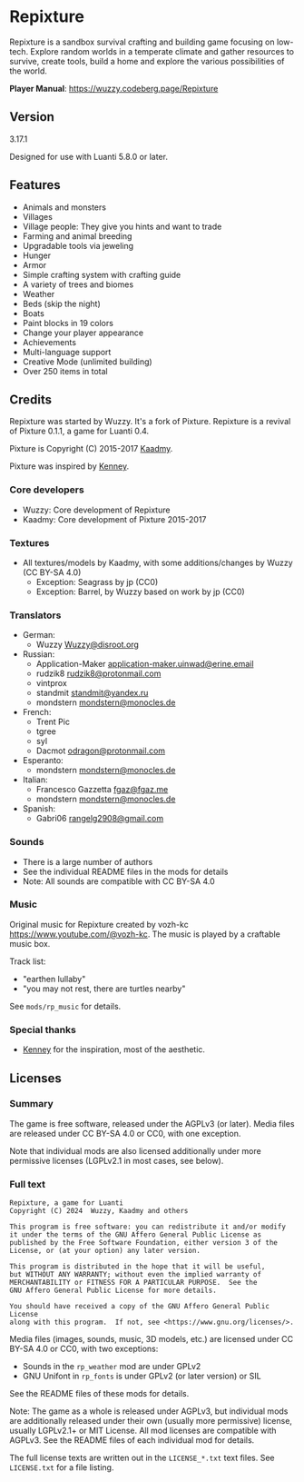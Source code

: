 # Repixture

Repixture is a sandbox survival crafting and building game focusing on low-tech.
Explore random worlds in a temperate climate and gather resources to
survive, create tools, build a home and explore the various possibilities of
the world.

**Player Manual**: <https://wuzzy.codeberg.page/Repixture>

## Version

3.17.1

Designed for use with Luanti 5.8.0 or later.

## Features

* Animals and monsters
* Villages
* Village people: They give you hints and want to trade
* Farming and animal breeding
* Upgradable tools via jeweling
* Hunger
* Armor
* Simple crafting system with crafting guide
* A variety of trees and biomes
* Weather
* Beds (skip the night)
* Boats
* Paint blocks in 19 colors
* Change your player appearance
* Achievements
* Multi-language support
* Creative Mode (unlimited building)
* Over 250 items in total

## Credits

Repixture was started by Wuzzy. It's a fork of Pixture.
Repixture is a revival of Pixture 0.1.1, a game for Luanti 0.4.

Pixture is Copyright (C) 2015-2017 [Kaadmy](https://github.com/kaadmy).

Pixture was inspired by [Kenney](http://kenney.nl).

### Core developers

* Wuzzy: Core development of Repixture
* Kaadmy: Core development of Pixture 2015-2017

### Textures

* All textures/models by Kaadmy, with some additions/changes by Wuzzy (CC BY-SA 4.0)
   * Exception: Seagrass by jp (CC0)
   * Exception: Barrel, by Wuzzy based on work by jp (CC0)

### Translators

* German:
   * Wuzzy <Wuzzy@disroot.org>
* Russian:
   * Application-Maker <application-maker.uinwad@erine.email>
   * rudzik8 <rudzik8@protonmail.com>
   * vintprox
   * standmit <standmit@yandex.ru>
   * mondstern <mondstern@monocles.de>
* French:
   * Trent Pic
   * tgree
   * syl
   * Dacmot <odragon@protonmail.com>
* Esperanto:
   * mondstern <mondstern@monocles.de>
* Italian:
   * Francesco Gazzetta <fgaz@fgaz.me>
   * mondstern <mondstern@monocles.de>
* Spanish:
   * Gabri06 <rangelg2908@gmail.com>


### Sounds

* There is a large number of authors
* See the individual README files in the mods for details
* Note: All sounds are compatible with CC BY-SA 4.0

### Music

Original music for Repixture created by vozh-kc <https://www.youtube.com/@vozh-kc>.
The music is played by a craftable music box.

Track list:
* "earthen lullaby"
* "you may not rest, there are turtles nearby"

See `mods/rp_music` for details.

### Special thanks

* [Kenney](http://kenney.nl) for the inspiration, most of the aesthetic.

## Licenses

### Summary

The game is free software, released under the AGPLv3 (or later).
Media files are released under CC BY-SA 4.0 or CC0, with one exception.

Note that individual mods are also licensed additionally under
more permissive licenses (LGPLv2.1 in most cases, see below).

### Full text

    Repixture, a game for Luanti
    Copyright (C) 2024  Wuzzy, Kaadmy and others

    This program is free software: you can redistribute it and/or modify
    it under the terms of the GNU Affero General Public License as
    published by the Free Software Foundation, either version 3 of the
    License, or (at your option) any later version.

    This program is distributed in the hope that it will be useful,
    but WITHOUT ANY WARRANTY; without even the implied warranty of
    MERCHANTABILITY or FITNESS FOR A PARTICULAR PURPOSE.  See the
    GNU Affero General Public License for more details.

    You should have received a copy of the GNU Affero General Public License
    along with this program.  If not, see <https://www.gnu.org/licenses/>.

Media files (images, sounds, music, 3D models, etc.) are licensed under
CC BY-SA 4.0 or CC0, with two exceptions:
- Sounds in the `rp_weather` mod are under GPLv2
- GNU Unifont in `rp_fonts` is under GPLv2 (or later version) or SIL

See the README files of these mods for details.

Note: The game as a whole is released under AGPLv3, but individual
mods are additionally released under their own (usually more
permissive) license, usually LGPLv2.1+ or MIT License.
All mod licenses are compatible with AGPLv3. See the README files
of each individual mod for details.

The full license texts are written out in the `LICENSE_*.txt`
text files. See `LICENSE.txt` for a file listing.


